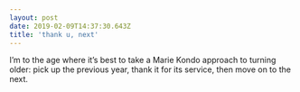 ```yaml
---
layout: post
date: 2019-02-09T14:37:30.643Z
title: 'thank u, next'
---
```

I’m to the age where it’s best to take a Marie Kondo approach to turning older: pick up the previous year, thank it for its service, then move on to the next.
